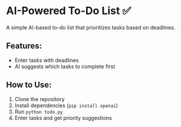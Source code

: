 # AI-Powered To-Do List ✅  
A simple AI-based to-do list that prioritizes tasks based on deadlines.  

## Features:  
- Enter tasks with deadlines  
- AI suggests which tasks to complete first  

## How to Use:  
1. Clone the repository  
2. Install dependencies (`pip install openai`)  
3. Run `python todo.py`  
4. Enter tasks and get priority suggestions  
